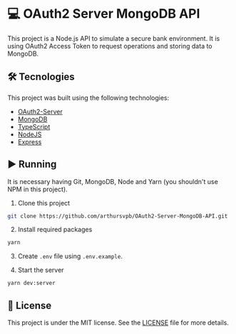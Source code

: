 # 💻 OAuth2 Server MongoDB API

This project is a Node.js API to simulate a secure bank environment. It is using OAuth2 Access Token to request operations and storing data to MongoDB.

## 🛠️ Tecnologies

This project was built using the following technologies:

- [OAuth2-Server](https://github.com/oauthjs/node-oauth2-server)
- [MongoDB](https://mongodb.com/)
- [TypeScript](https://www.typescriptlang.org/)
- [NodeJS](https://nodejs.org/en/)
- [Express](https://expressjs.com/)

## ▶️ Running

It is necessary having Git, MongoDB, Node and Yarn (you shouldn't use NPM in this project).

1. Clone this project

```sh
git clone https://github.com/arthursvpb/OAuth2-Server-MongoDB-API.git
```

2. Install required packages

```sh
yarn
```

3. Create `.env` file using `.env.example`.

4. Start the server

```sh
yarn dev:server
```

## 📝 License

This project is under the MIT license. See the [LICENSE](LICENSE.md) file for more details.
